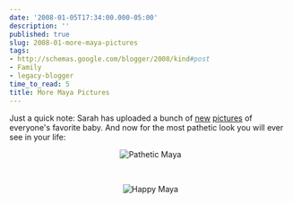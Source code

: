 ```yaml
---
date: '2008-01-05T17:34:00.000-05:00'
description: ''
published: true
slug: 2008-01-more-maya-pictures
tags:
- http://schemas.google.com/blogger/2008/kind#post
- Family
- legacy-blogger
time_to_read: 5
title: More Maya Pictures
---
```


Just a quick note: Sarah has uploaded a bunch of <a href="/gallery2/v/MayaGraceFirstDays/?g2_page=5">new</a> <a href="/gallery2/v/MayaGraceFirstDays/?g2_page=6">pictures</a> of everyone's favorite baby. And now for the most pathetic look you will ever see in your life:<br /><p align="center"><img alt="Pathetic Maya" src="http://www.wassupy.com/wp-content/uploads/2008/01/pathetic-maya.jpg" /></p><br /><p align="center"><img alt="Happy Maya" src="http://www.wassupy.com/wp-content/uploads/2008/01/happy-maya1.jpg" /></p>